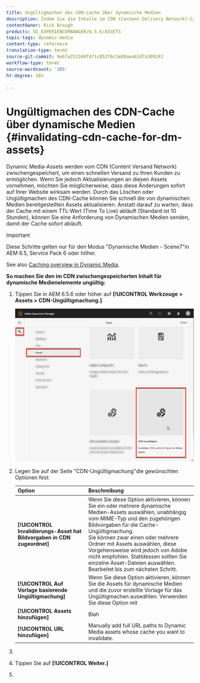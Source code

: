 ```yaml
---
title: Ungültigmachen des CDN-Cache über dynamische Medien
description: Indem Sie die Inhalte im CDN (Content Delivery Network)-Cache ungültig machen, können Sie von Dynamic Media bereitgestellte Assets schnell aktualisieren. Sie müssen dazu also nicht auf einen Ablauf des Caches warten.
contentOwner: Rick Brough
products: SG_EXPERIENCEMANAGER/6.5.6/ASSETS
topic-tags: dynamic-media
content-type: reference
translation-type: tm+mt
source-git-commit: 9e67e252348f471c052f6c3e88aea61d7a309241
workflow-type: tm+mt
source-wordcount: '305'
ht-degree: 16%

---
```



# Ungültigmachen des CDN-Cache über dynamische Medien {#invalidating-cdn-cache-for-dm-assets}

Dynamic Media-Assets werden vom CDN (Content Versand Network) zwischengespeichert, um einen schnellen Versand zu Ihren Kunden zu ermöglichen. Wenn Sie jedoch Aktualisierungen an diesen Assets vornehmen, möchten Sie möglicherweise, dass diese Änderungen sofort auf Ihrer Website wirksam werden. Durch das Löschen oder Ungültigmachen des CDN-Cache können Sie schnell die von dynamischen Medien bereitgestellten Assets aktualisieren. Anstatt darauf zu warten, dass der Cache mit einem TTL-Wert (Time To Live) abläuft (Standard ist 10 Stunden), können Sie eine Anforderung von Dynamischen Medien senden, damit der Cache sofort abläuft.

>[!IMPORTANT]
>
>Diese Schritte gelten nur für den Modus &quot;Dynamische Medien - Scene7&quot;in AEM 6.5, Service Pack 6 oder höher. <!-- If you are using Dynamic Media in AEM 6.5, Service Pack 5 or earlier [use the steps found here](/help/assets/invalidate-cdn-cache-dm-classic.md). -->

See also [Caching overview in Dynamic Media](https://helpx.adobe.com/de/experience-manager/scene7/kb/base/caching-questions/scene7-caching-overview.html).

**So machen Sie den im CDN zwischengespeicherten Inhalt für dynamische Medienelemente ungültig:**

1. Tippen Sie in AEM 6.5.6 oder höher auf **[!UICONTROL Werkzeuge > Assets > CDN-Ungültigmachung.]**

   ![CDN-Validierungsfunktion](/help/assets/assets-dm/cdn-invalidation-path.png)

1. Legen Sie auf der Seite &quot;CDN-Ungültigmachung&quot;die gewünschten Optionen fest:

   | Option | Beschreibung |
   | --- | --- |
   | **[!UICONTROL Invalidierungs-Asset hat Bildvorgaben in CDN zugeordnet]** | Wenn Sie diese Option aktivieren, können Sie ein oder mehrere dynamische Medien-Assets auswählen, unabhängig vom MIME-Typ und den zugehörigen Bildvorgaben für die Cache-Ungültigmachung.<br>Sie können zwar einen oder mehrere Ordner mit Assets auswählen, diese Vorgehensweise wird jedoch von Adobe nicht empfohlen. Stattdessen sollten Sie einzelne Asset-Dateien auswählen.<br>Bearbeitet bis zum nächsten Schritt. |
   | **[!UICONTROL Auf Vorlage basierende Ungültigmachung]** | Wenn Sie diese Option aktivieren, können Sie die Assets für dynamische Medien und die zuvor erstellte Vorlage für das Ungültigmachen auswählen. Verwenden Sie diese Option mit |
   | **[!UICONTROL Assets hinzufügen]** | Blah |
   | **[!UICONTROL URL hinzufügen]** | Manually add full URL paths to Dynamic Media assets whose cache you want to invalidate. |

1. 
1. Tippen Sie auf **[!UICONTROL Weiter.]**
1. 
